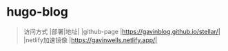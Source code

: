 # hugo-blog
> 访问方式
|部署|地址|
|github-page |https://gavinblog.github.io/stellar/|
|netlify加速镜像 |https://gavinwells.netlify.app/|

